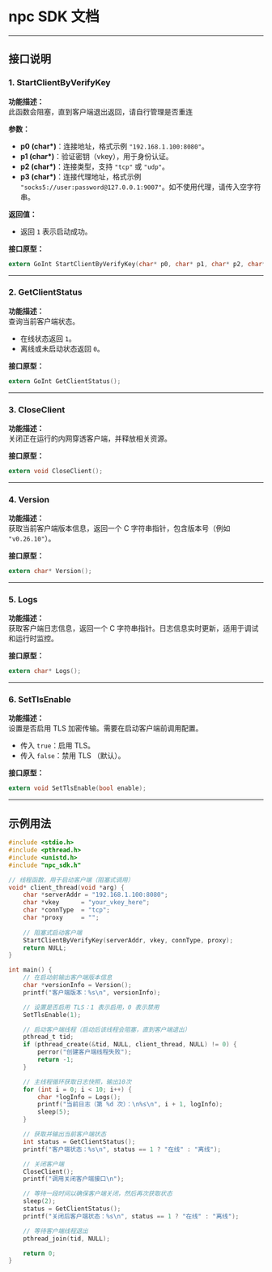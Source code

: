 # npc SDK 文档

---

## 接口说明

### 1. StartClientByVerifyKey

**功能描述：**  
此函数会阻塞，直到客户端退出返回，请自行管理是否重连

**参数：**  
- **p0 (char\*)**：连接地址，格式示例 `"192.168.1.100:8080"`。
- **p1 (char\*)**：验证密钥（vkey），用于身份认证。
- **p2 (char\*)**：连接类型，支持 `"tcp"` 或 `"udp"`。
- **p3 (char\*)**：连接代理地址，格式示例 `"socks5://user:password@127.0.0.1:9007"`。如不使用代理，请传入空字符串。

**返回值：**  
- 返回 `1` 表示启动成功。

**接口原型：**
```c
extern GoInt StartClientByVerifyKey(char* p0, char* p1, char* p2, char* p3);
```

---

### 2. GetClientStatus

**功能描述：**  
查询当前客户端状态。  
- 在线状态返回 `1`。  
- 离线或未启动状态返回 `0`。

**接口原型：**
```c
extern GoInt GetClientStatus();
```

---

### 3. CloseClient

**功能描述：**  
关闭正在运行的内网穿透客户端，并释放相关资源。

**接口原型：**
```c
extern void CloseClient();
```

---

### 4. Version

**功能描述：**  
获取当前客户端版本信息，返回一个 C 字符串指针，包含版本号（例如 `"v0.26.10"`）。

**接口原型：**
```c
extern char* Version();
```

---

### 5. Logs

**功能描述：**  
获取客户端日志信息，返回一个 C 字符串指针。日志信息实时更新，适用于调试和运行时监控。

**接口原型：**
```c
extern char* Logs();
```

---

### 6. SetTlsEnable

**功能描述：**  
设置是否启用 TLS 加密传输。需要在启动客户端前调用配置。  
- 传入 `true`：启用 TLS。  
- 传入 `false`：禁用 TLS （默认）。

**接口原型：**
```c
extern void SetTlsEnable(bool enable);
```

---

## 示例用法

```c
#include <stdio.h>
#include <pthread.h>
#include <unistd.h>
#include "npc_sdk.h"

// 线程函数，用于启动客户端（阻塞式调用）
void* client_thread(void *arg) {
    char *serverAddr = "192.168.1.100:8080";
    char *vkey      = "your_vkey_here";
    char *connType  = "tcp";
    char *proxy     = "";
    
    // 阻塞式启动客户端
    StartClientByVerifyKey(serverAddr, vkey, connType, proxy);
    return NULL;
}

int main() {
    // 在启动前输出客户端版本信息
    char *versionInfo = Version();
    printf("客户端版本：%s\n", versionInfo);

    // 设置是否启用 TLS：1 表示启用，0 表示禁用
    SetTlsEnable(1);

    // 启动客户端线程（启动后该线程会阻塞，直到客户端退出）
    pthread_t tid;
    if (pthread_create(&tid, NULL, client_thread, NULL) != 0) {
        perror("创建客户端线程失败");
        return -1;
    }

    // 主线程循环获取日志快照，输出10次
    for (int i = 0; i < 10; i++) {
        char *logInfo = Logs();
        printf("当前日志（第 %d 次）：\n%s\n", i + 1, logInfo);
        sleep(5);
    }

    // 获取并输出当前客户端状态
    int status = GetClientStatus();
    printf("客户端状态：%s\n", status == 1 ? "在线" : "离线");

    // 关闭客户端
    CloseClient();
    printf("调用关闭客户端接口\n");

    // 等待一段时间以确保客户端关闭，然后再次获取状态
    sleep(2);
    status = GetClientStatus();
    printf("关闭后客户端状态：%s\n", status == 1 ? "在线" : "离线");

    // 等待客户端线程退出
    pthread_join(tid, NULL);

    return 0;
}
```

